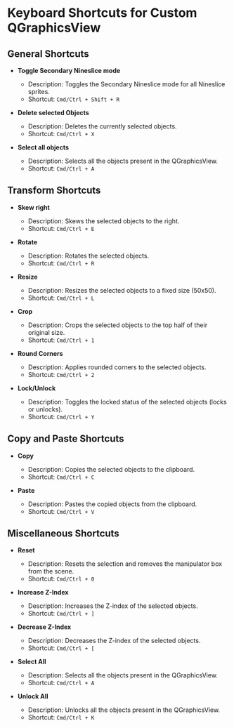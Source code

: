 # Keyboard Shortcuts for Custom QGraphicsView

## General Shortcuts

- **Toggle Secondary Nineslice mode**
    - Description: Toggles the Secondary Nineslice mode for all Nineslice sprites.
    - Shortcut: `Cmd/Ctrl + Shift + R`

- **Delete selected Objects**
    - Description: Deletes the currently selected objects.
    - Shortcut: `Cmd/Ctrl + X`

- **Select all objects**
    - Description: Selects all the objects present in the QGraphicsView.
    - Shortcut: `Cmd/Ctrl + A`

## Transform Shortcuts

- **Skew right**
    - Description: Skews the selected objects to the right.
    - Shortcut: `Cmd/Ctrl + E`

- **Rotate**
    - Description: Rotates the selected objects.
    - Shortcut: `Cmd/Ctrl + R`

- **Resize**
    - Description: Resizes the selected objects to a fixed size (50x50).
    - Shortcut: `Cmd/Ctrl + L`

- **Crop**
    - Description: Crops the selected objects to the top half of their original size.
    - Shortcut: `Cmd/Ctrl + 1`

- **Round Corners**
    - Description: Applies rounded corners to the selected objects.
    - Shortcut: `Cmd/Ctrl + 2`

- **Lock/Unlock**
    - Description: Toggles the locked status of the selected objects (locks or unlocks).
    - Shortcut: `Cmd/Ctrl + Y`

## Copy and Paste Shortcuts

- **Copy**
    - Description: Copies the selected objects to the clipboard.
    - Shortcut: `Cmd/Ctrl + C`

- **Paste**
    - Description: Pastes the copied objects from the clipboard.
    - Shortcut: `Cmd/Ctrl + V`

## Miscellaneous Shortcuts

- **Reset**
    - Description: Resets the selection and removes the manipulator box from the scene.
    - Shortcut: `Cmd/Ctrl + 0`

- **Increase Z-Index**
    - Description: Increases the Z-index of the selected objects.
    - Shortcut: `Cmd/Ctrl + ]`

- **Decrease Z-Index**
    - Description: Decreases the Z-index of the selected objects.
    - Shortcut: `Cmd/Ctrl + [`

- **Select All**
    - Description: Selects all the objects present in the QGraphicsView.
    - Shortcut: `Cmd/Ctrl + A`

- **Unlock All**
    - Description: Unlocks all the objects present in the QGraphicsView.
    - Shortcut: `Cmd/Ctrl + K`
